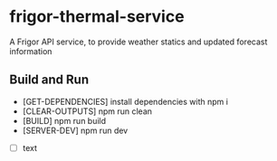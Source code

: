 # frigor-thermal-service

A Frigor API service, to provide weather statics and updated forecast information

## Build and Run

- [GET-DEPENDENCIES] install dependencies with npm i
- [CLEAR-OUTPUTS] npm run clean
- [BUILD] npm run build
- [SERVER-DEV] npm run dev
- [ ] text
